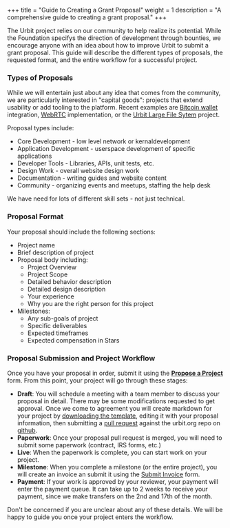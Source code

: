 +++
title = "Guide to Creating a Grant Proposal"
weight = 1
description = "A comprehensive guide to creating a grant proposal."
+++


The Urbit project relies on our community to help realize its potential. While the Foundation specifys the direction of 
development through bounties, we encourage anyone with an idea about how to improve Urbit to submit a grant proposal. This
guide will describe the different types of proposals, the requested format, and the entire workflow for a successful project.

### Types of Proposals

While we will entertain just about any idea that comes from the community, we are particularly interested in "capital goods":
projects that extend usability or add tooling to the platform. Recent examples are 
[Bitcoin wallet](../bitcoin-full-node-provider-and-wallet) integration, [WebRTC](../webrtc-gall-agent-and-external-app)
implementation, or the [Urbit Large File Sytem](../urbit-lfs-filehosting) project.   

Proposal types include:

 - Core Development - low level network or kernaldevelopment
 - Application Development - userspace development of specific applications
 - Developer Tools - Libraries, APIs, unit tests, etc.
 - Design Work - overall website design work
 - Documentation - writing guides and website content
 - Community - organizing events and meetups, staffing the help desk

We have need for lots of different skill sets - not just technical.


### Proposal Format

Your proposal should include the following sections:

 - Project name 
 - Brief description of project
 - Proposal body including:
   - Project Overview
   - Project Scope
   - Detailed behavior description
   - Detailed design description
   - Your experience
   - Why you are the right person for this project
 - Milestones:
   - Any sub-goals of project
   - Specific deliverables
   - Expected timeframes
   - Expected compensation in Stars

### Proposal Submission and Project Workflow

Once you have your proposal in order, submit it using the **[Propose a Project](https://airtable.com/shrCi54rEDxgSZr3z)** form. 
From this point, your project will go through these stages:

 - **Draft**: You will schedule a meeting with a team member to discuss your proposal in detail. There may be some modifications 
requested to get approval. Once we come to agreement you will create markdown for your project by 
[downloading the template](https://drive.google.com/file/d/1a2zZXxmzcME5vJHDpLpKtExcqzg-V3rD/view?usp=sharing), editing it with 
your proposal information, then submitting a [pull request](https://github.com/urbit/urbit.org/compare) against the urbit.org repo
 on [github](https://github.com/urbit/urbit.org).
 - **Paperwork**: Once your proposal pull request is merged, you will need to submit some paperwork (contract, IRS forms, etc.)
 - **Live**: When the paperwork is complete, you can start work on your project.
 - **Milestone**: When you complete a milestone (or the entire project), you will create an invoice an submit it using the 
[Submit Invoice](https://airtable.com/shrXXCs1uaxtNSBcg) form.
 - **Payment**: If your work is approved by your reviewer, your payment will enter the payment queue. It can take up to 2 weeks to
 receive your payment, since we make transfers on the 2nd and 17th of the month.

Don't be concerned if you are unclear about any of these details. We will be happy to guide you once your project enters the 
workflow.

